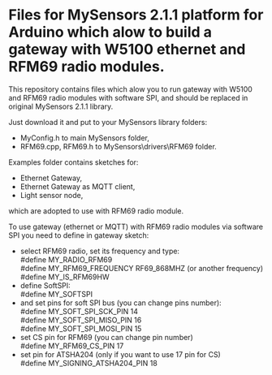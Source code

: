 Files for MySensors 2.1.1 platform for Arduino which alow to build a gateway with W5100 ethernet and RFM69 radio modules.
===============================================================================

This repository contains files which alow you to run gateway with W5100 and RFM69 radio modules with software SPI, and should be replaced in original MySensors 2.1.1 library.

Just download it and put to your MySensors library folders:
- MyConfig.h to main MySensors folder,
- RFM69.cpp, RFM69.h to MySensors\drivers\RFM69 folder.

Examples folder contains sketches for:
- Ethernet Gateway,
- Ethernet Gateway as MQTT client,
- Light sensor node,

which are adopted to use with RFM69 radio module.

To use gateway (ethernet or MQTT) with RFM69 radio modules via software SPI you need to define in gateway sketch:
- select RFM69 radio, set its frequency and type:
<br>#define MY_RADIO_RFM69
<br>#define MY_RFM69_FREQUENCY RF69_868MHZ (or another frequency)
<br>#define MY_IS_RFM69HW
- define SoftSPI:
<br>#define MY_SOFTSPI
- and set pins for soft SPI bus (you can change pins number):
<br>#define MY_SOFT_SPI_SCK_PIN 14
<br>#define MY_SOFT_SPI_MISO_PIN 16
<br>#define MY_SOFT_SPI_MOSI_PIN 15
- set CS pin for RFM69 (you can change pin number)
<br>#define MY_RFM69_CS_PIN 17
- set pin for ATSHA204 (only if you want to use 17 pin for CS)
<br>#define MY_SIGNING_ATSHA204_PIN 18
